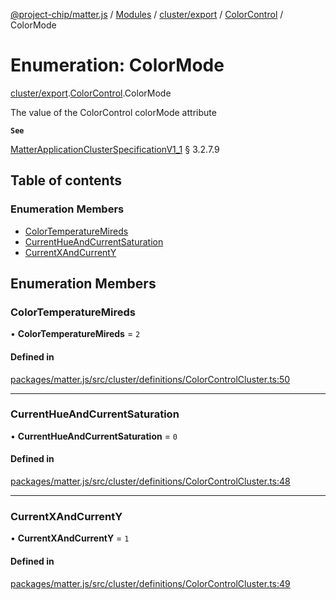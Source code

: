 [@project-chip/matter.js](../README.md) / [Modules](../modules.md) / [cluster/export](../modules/cluster_export.md) / [ColorControl](../modules/cluster_export.ColorControl.md) / ColorMode

# Enumeration: ColorMode

[cluster/export](../modules/cluster_export.md).[ColorControl](../modules/cluster_export.ColorControl.md).ColorMode

The value of the ColorControl colorMode attribute

**`See`**

[MatterApplicationClusterSpecificationV1_1](../interfaces/spec_export.MatterApplicationClusterSpecificationV1_1.md) § 3.2.7.9

## Table of contents

### Enumeration Members

- [ColorTemperatureMireds](cluster_export.ColorControl.ColorMode.md#colortemperaturemireds)
- [CurrentHueAndCurrentSaturation](cluster_export.ColorControl.ColorMode.md#currenthueandcurrentsaturation)
- [CurrentXAndCurrentY](cluster_export.ColorControl.ColorMode.md#currentxandcurrenty)

## Enumeration Members

### ColorTemperatureMireds

• **ColorTemperatureMireds** = ``2``

#### Defined in

[packages/matter.js/src/cluster/definitions/ColorControlCluster.ts:50](https://github.com/project-chip/matter.js/blob/b7330d72/packages/matter.js/src/cluster/definitions/ColorControlCluster.ts#L50)

___

### CurrentHueAndCurrentSaturation

• **CurrentHueAndCurrentSaturation** = ``0``

#### Defined in

[packages/matter.js/src/cluster/definitions/ColorControlCluster.ts:48](https://github.com/project-chip/matter.js/blob/b7330d72/packages/matter.js/src/cluster/definitions/ColorControlCluster.ts#L48)

___

### CurrentXAndCurrentY

• **CurrentXAndCurrentY** = ``1``

#### Defined in

[packages/matter.js/src/cluster/definitions/ColorControlCluster.ts:49](https://github.com/project-chip/matter.js/blob/b7330d72/packages/matter.js/src/cluster/definitions/ColorControlCluster.ts#L49)
